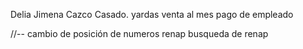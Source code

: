 Delia Jimena Cazco Casado.
yardas
venta al mes
pago de empleado

//--
cambio de posición de numeros
renap
busqueda de renap
